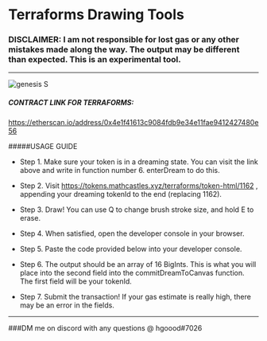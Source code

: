 # Terraforms Drawing Tools

### DISCLAIMER: I am not responsible for lost gas or any other mistakes made along the way. The output may be different than expected. This is an experimental tool.

---

![genesis S](https://i.imgur.com/BSKGhHv.pnghttps://imgur.com/BSKGhHvhttps://imgur.com/a/DF1JSxw)

##### CONTRACT LINK FOR TERRAFORMS:

https://etherscan.io/address/0x4e1f41613c9084fdb9e34e11fae9412427480e56

#####USAGE GUIDE

- Step 1. Make sure your token is in a dreaming state. You can visit the link above and write in function number 6. enterDream to do this.

- Step 2. Visit https://tokens.mathcastles.xyz/terraforms/token-html/1162 , appending your dreaming tokenId to the end (replacing 1162).

- Step 3. Draw! You can use Q to change brush stroke size, and hold E to erase.

- Step 4. When satisfied, open the developer console in your browser.

- Step 5. Paste the code provided below into your developer console.

- Step 6. The output should be an array of 16 BigInts. This is what you will place into the second field into the commitDreamToCanvas function. The first field will be your tokenId.

- Step 7. Submit the transaction! If your gas estimate is really high, there may be an error in the fields.

---

###DM me on discord with any questions @ hgoood#7026
